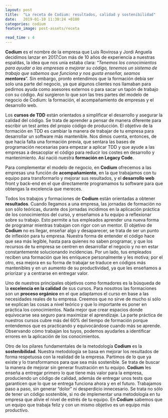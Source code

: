 ```yaml
---
layout: post
title:  "La receta de Codium: resultados, calidad y sostenibilidad"
date:   2019-01-10 11:30:24 +0100
categories: codium
feature_image: post-assets/receta

read_time : 4
---
```


**Codium** es el nombre de la empresa que Luis Rovirosa y Jordi Anguela decidimos lanzar en 2017.Con más de 10 años de experiencia a nuestras espaldas, la idea que nos unía estaba clara: “_Tenemos los conocimientos para ayudar a las empresas a mejorar su código, tenemos un sistema de trabajo que sabemos que funciona y nos gusta enseñar, seamos **mentores**_”. Sin embargo, pronto entendimos que la formación debía ser solo una parte del negocio, ya que algunos clientes nos llamaban para pedirnos ayuda como asesores externos o para sacar un tapón de trabajo con su código. Así surgieron lo que son las tres partes del modelo de negocio de Codium: la formación, el acompañamiento de empresas y el desarrollo web.

Los **cursos de TDD** están orientados a simplificar el desarrollo y asegurar la calidad del código. Se trata de aprender a pensar de manera diferente para escribir un test antes del propio código de producción. El objetivo de la formación en TDD es cambiar la manera de trabajar de tu empresa para desarrollar un software más mantenible. Nos dimos cuenta, entonces, de que hacía falta una formación previa, que sentara las bases de programación necesarias para empezar a aplicar TDD y que ayude a las empresas a desacoplar el código para reducir los costes en desarrollo y mantenimiento. Así nació nuestra **formación en Legacy Code**. 

Para complementar el modelo de negocio, en **Codium** ofrecemos a las empresas una función de **acompañamiento**, en la que trabajamos con tu equipo para transformarlo y mejorar sus resultados, y el **desarrollo web** front y back-end en el que directamente programamos tu software para que obtengas la excelencia que mereces. 

Todos los trabajos y formaciones de **Codium** están orientadas a obtener **resultados**. Cuando llegamos a una empresa, las jornadas de formación no son sólo teóricas, durante dos jornadas incidimos en la aplicación práctica de los conocimientos del curso, y enseñamos a tu equipo a reflexionar sobre su trabajo. Esto permite a tus empleados aprender una nueva forma de programar mientras trabajan con rigor con un mentor. El objetivo de **Codium** no es llegar, enseñar algo y desaparecer, se trata de ser un punto de inflexión para tu empresa. Nuestra forma de entender el código hace que sea más legible, hasta para quienes no saben programar, y que los recursos de tu empresa se centren en desarrollar el negocio y no en estar constantemente solucionando incidencias. Por un lado, tus empleados reciben una formación que les enriquece personalmente y les motiva; por el otro, esa mejora en su forma de trabajar se traduce en códigos más mantenibles y en un aumento de su productividad, ya que les enseñamos a priorizar y a centrarse en entregar valor.

Uno de nuestros principales objetivos como formadores es la búsqueda de la **excelencia en la calidad** de sus cursos. Para nosotros las formaciones son un **proceso orgánico** en el que adaptamos el curso en base a las necesidades reales de tu empresa. Creemos que no sirve de mucho si sólo se explican las cosas a nivel teórico y que lo importante es poner en práctica los conocimientos. Nada mejor que crear espacios donde equivocarse sea seguro para maximizar el aprendizaje. La parte práctica de nuestros cursos cubre más del 60% del tiempo de formación porque entendemos que es practicando y equivocándose cuando más se aprende. Observando cómo trabajan los tuyos, podemos ayudarles a identificar errores en la aplicación de los conocimientos. 

Otro de los pilares fundamentales de la metodología **Codium** es la **sostenibilidad**. Nuestra metodología se basa en mejorar los resultados de forma respetuosa con la realidad de la empresa. Partimos de lo que ya existe y lo transformamos para que sea más sostenible. Se trata de buscar la manera de mejorar sin generar frustración en tu equipo. **Codium** les enseña a entregar primero lo que tiene más valor para  la empresa, produciendo un código de calidad, además de entregar unos tests que garanticen que lo que se entrega funciona ahora y en el futuro. Trabajamos paso a paso, sin generar “dolor” ni desperdicio innecesario. Se trata no sólo de tener un código sostenible, si no de implementar una metodología en tu empresa que alivie el nivel de estrés de tu equipo. En **Codium** sabemos que un equipo que trabaja feliz y con un mismo objetivo es un equipo más productivo.